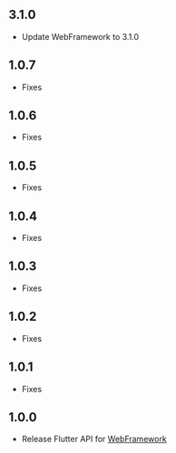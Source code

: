 ## 3.1.0
* Update WebFramework to 3.1.0

## 1.0.7
* Fixes

## 1.0.6
* Fixes

## 1.0.5
* Fixes

## 1.0.4
* Fixes

## 1.0.3
* Fixes

## 1.0.2
* Fixes

## 1.0.1
* Fixes

## 1.0.0
* Release Flutter API for [WebFramework](https://github.com/Lazypanda07/WebFramework/)
